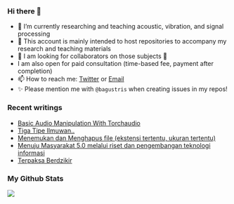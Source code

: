 ### Hi there 👋
<!-- **bagustris/bagustris** is a ✨ _special_ ✨ repository because its `README.md` (this file) appears on your GitHub profile. -->
- 🔭 I’m currently researching and teaching acoustic, vibration, and signal processing
- 💬 This account is mainly intended to host repositories to accompany my research and teaching materials
- 👯 I am looking for collaborators on those subjects 🔭
- I am also open for paid consultation (time-based fee, payment after completion)
- 📫 How to reach me: [Twitter](https://twitter.com/btatmaja) or [Email](mailto:bagus@ep.its.ac.id)
-  ✨ Please mention me with `@bagustris` when creating issues in my repos!

### Recent writings
<!-- BLOG-POST-LIST:START -->
- [Basic Audio Manipulation With Torchaudio](https://bagustris.blogspot.com/2022/04/basic-audio-manipulation-with-torchaudio.html)
- [Tiga Tipe Ilmuwan..](https://bagustris.blogspot.com/2022/04/tiga-tipe-ilmuwan.html)
- [Menemukan dan Menghapus file &lpar;ekstensi tertentu, ukuran tertentu&rpar;](https://bagustris.blogspot.com/2022/04/menemukan-dan-menghapus-file-ekstensi.html)
- [Menuju Masyarakat 5.0 melalui riset dan pengembangan teknologi informasi](https://bagustris.blogspot.com/2022/04/menuju-masyarakat-50-melalui-riset-dan.html)
- [Terpaksa Berdzikir](https://bagustris.blogspot.com/2022/04/terpaksa-berdzikir.html)
<!-- BLOG-POST-LIST:END -->

### My Github Stats
[![](https://github-readme-stats.vercel.app/api?username=bagustris&theme=onedark&hide_title=true&hide_border=true)](https://github.com/bagustris)

<!-- - 🤔 I’m looking for help with ... 
- 💬 Ask me about ...
- 😄 Pronouns: ...
- ⚡ Fun fact: ... 
- 🌱 I’m currently also learning and teaching on those subjects 🔭 -->

<!--
I am currently learning, teaching, and researching ~speech~ sound processing. Below are my repositories; most of them were made to accompany my research papers. Feel free to open issues and make pull requests. I will be happy if you wanna collaborate with me, in all areas. Reach me by email or Twitter.
-->
